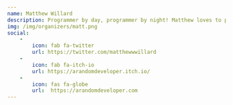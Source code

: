 ```yaml
---
name: Matthew Willard
description: Programmer by day, programmer by night! Matthew loves to program and everything games! Matthew started his journey back in 1999, writing his first 'Application' in QBasic on a garbage picked computer. Matthew loves the industry, and loves creating.
img: /img/organizers/matt.png
social: 
    -
        icon: fab fa-twitter
        url: https://twitter.com/matthewwwillard
    -
        icon: fab fa-itch-io
        url: https://arandomdeveloper.itch.io/
    -
        icon: fas fa-globe
        url:  https://arandomdeveloper.com
---
```

